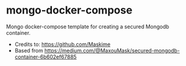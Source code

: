 # mongo-docker-compose
Mongo docker-compose template for creating a secured Mongodb container. 

- Credits to: https://github.com/Maskime
- Based from https://medium.com/@MaxouMask/secured-mongodb-container-6b602ef67885

